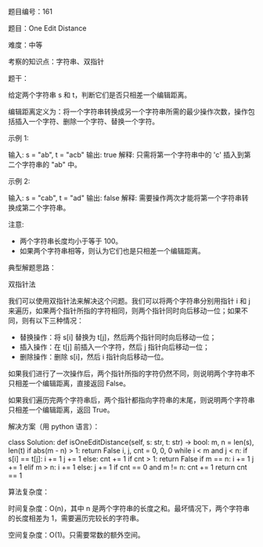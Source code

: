 题目编号：161

题目：One Edit Distance

难度：中等

考察的知识点：字符串、双指针

题干：

给定两个字符串 s 和 t，判断它们是否只相差一个编辑距离。

编辑距离定义为：将一个字符串转换成另一个字符串所需的最少操作次数，操作包括插入一个字符、删除一个字符、替换一个字符。

示例 1:

输入: s = "ab", t = "acb"
输出: true
解释: 只需将第一个字符串中的 'c' 插入到第二个字符串的 "ab" 中。

示例 2:

输入: s = "cab", t = "ad"
输出: false
解释: 需要操作两次才能将第一个字符串转换成第二个字符串。

注意:

- 两个字符串长度均小于等于 100。
- 如果两个字符串相等，则认为它们也是只相差一个编辑距离。

典型解题思路：

双指针法

我们可以使用双指针法来解决这个问题。我们可以将两个字符串分别用指针 i 和 j 来遍历，如果两个指针所指的字符相同，则两个指针同时向后移动一位；如果不同，则有以下三种情况：

- 替换操作：将 s[i] 替换为 t[j]，然后两个指针同时向后移动一位；
- 插入操作：在 t[j] 前插入一个字符，然后 j 指针向后移动一位；
- 删除操作：删除 s[i]，然后 i 指针向后移动一位。

如果我们进行了一次操作后，两个指针所指的字符仍然不同，则说明两个字符串不只相差一个编辑距离，直接返回 False。

如果我们遍历完两个字符串后，两个指针都指向字符串的末尾，则说明两个字符串只相差一个编辑距离，返回 True。

解决方案（用 python 语言）：

class Solution:
    def isOneEditDistance(self, s: str, t: str) -> bool:
        m, n = len(s), len(t)
        if abs(m - n) > 1:
            return False
        i, j, cnt = 0, 0, 0
        while i < m and j < n:
            if s[i] == t[j]:
                i += 1
                j += 1
            else:
                cnt += 1
                if cnt > 1:
                    return False
                if m == n:
                    i += 1
                    j += 1
                elif m > n:
                    i += 1
                else:
                    j += 1
        if cnt == 0 and m != n:
            cnt += 1
        return cnt == 1

算法复杂度：

时间复杂度：O(n)，其中 n 是两个字符串的长度之和。最坏情况下，两个字符串的长度相差为 1，需要遍历完较长的字符串。

空间复杂度：O(1)。只需要常数的额外空间。
